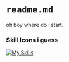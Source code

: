 # `readme.md`  
oh boy where do i start.  
### Skill Icons ~~i guess~~  
[![My Skills](https://skillicons.dev/icons?i=css,html,dotnet,raspberrypi,md,blender,bootstrap&theme=dark)](https://skillicons.dev)
